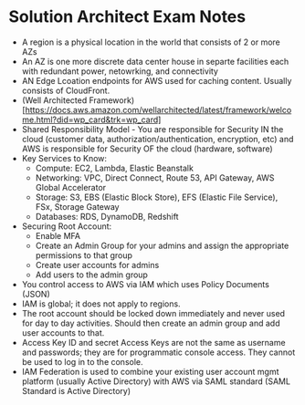 # Solution Architect Exam Notes

- A region is a physical location in the world that consists of 2 or more AZs
- An AZ is one more discrete data center house in separte facilities each with redundant power, netowrking, and connectivity
- AN Edge Lcoation endpoints for AWS used for caching content.  Usually consists of CloudFront.
- (Well Architected Framework)[https://docs.aws.amazon.com/wellarchitected/latest/framework/welcome.html?did=wp_card&trk=wp_card]
- Shared Responsibility Model - You are responsible for Security IN the cloud (customer data, authorization/authentication, encryption, etc) and AWS is responsible for Security OF the cloud (hardware, software)
- Key Services to Know: 
    - Compute: EC2, Lambda, Elastic Beanstalk
    - Networking: VPC, Direct Connect, Route 53, API Gateway, AWS Global Accelerator
    - Storage: S3, EBS (Elastic Block Store), EFS (Elastic File Service), FSx, Storage Gateway
    - Databases: RDS, DynamoDB, Redshift 
- Securing Root Account: 
    - Enable MFA
    - Create an Admin Group for your admins and assign the appropriate permissions to that group
    - Create user accounts for admins
    - Add users to the admin group
- You control access to AWS via IAM which uses Policy Documents (JSON)
- IAM is global; it does not apply to regions.
- The root account should be locked down immediately and never used for day to day activities.  Should then create an admin group and add user accounts to that. 
- Access Key ID and secret Access Keys are not the same as username and passwords; they are for programmatic console access.  They cannot be used to log in to the console.
- IAM Federation is used to combine your existing user account mgmt platform (usually Active Directory) with AWS via SAML standard (SAML Standard is Active Directory)